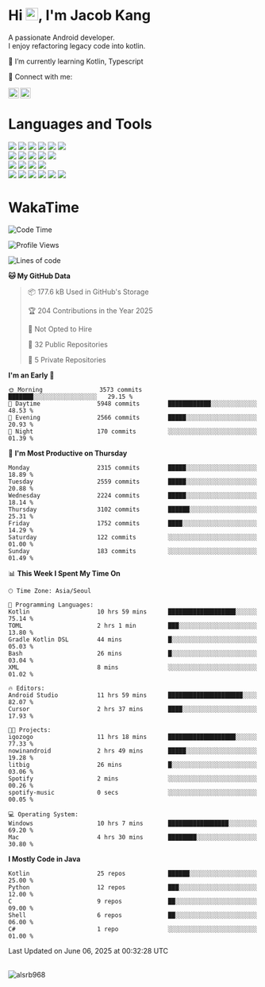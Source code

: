 # Hi <img src="https://media.giphy.com/media/hvRJCLFzcasrR4ia7z/giphy.gif" width="25px">, I'm Jacob Kang
A passionate Android developer.
</br>
I enjoy refactoring legacy code into kotlin.

🌱 I’m currently learning Kotlin, Typescript

🤝 Connect with me:

<a href="https://www.linkedin.com/in/minkyu-kang-b7477b1b2/"><img align="left" src="https://raw.githubusercontent.com/yushi1007/yushi1007/main/images/linkedin.svg" alt="Minkyu Kang | LinkedIn" width="21px"/></a>
<a href="https://www.instagram.com/_jacob_kang/"><img align="left" src="https://raw.githubusercontent.com/yushi1007/yushi1007/main/images/instagram.svg" alt="Jacob Kang | Instagram" width="21px"/></a>

</br>

# Languages and Tools

<div align="left">
<img src="https://img.shields.io/badge/java-007396?logo=java&logoColor=white"/>
<img src="https://img.shields.io/badge/kotlin-7F52FF?logo=kotlin&logoColor=white"/>
<img src="https://img.shields.io/badge/python-3776AB?logo=python&logoColor=white"/>
<img src="https://img.shields.io/badge/bash shell-4EAA25?logo=gnubash&logoColor=white"/>
<img src="https://img.shields.io/badge/c-A8B9CC?logo=c&logoColor=white"/>
<img src="https://img.shields.io/badge/c++-00599C?logo=c%2b%2b&logoColor=white"/>
</div>
<div align="left">
<img src="https://img.shields.io/badge/git-F05032?logo=git&logoColor=white"/>
<img src="https://img.shields.io/badge/github-181717?logo=github&logoColor=white"/>
<img src="https://img.shields.io/badge/mysql-4479A1?logo=mysql&logoColor=white"/>
<img src="https://img.shields.io/badge/sqlite-003B57?logo=sqlite&logoColor=white"/>
<img src="https://img.shields.io/badge/amazon AWS-232F3E?logo=amazonaws&logoColor=white"/>
</div>
<div align="left">
<img src="https://img.shields.io/badge/android-3DDC84?logo=android&logoColor=white"/>
<img src="https://img.shields.io/badge/linux-FCC624?logo=linux&logoColor=white"/>
<img src="https://img.shields.io/badge/flask-000000?logo=flask&logoColor=white"/>
<img src="https://img.shields.io/badge/arduino-00979D?logo=arduino&logoColor=white"/>
</div>
<div align="left">
<img src="https://img.shields.io/badge/slack-4A154B?logo=slack&logoColor=white"/>
<img src="https://img.shields.io/badge/notion-000000?logo=notion&logoColor=white"/>
<img src="https://img.shields.io/badge/jira-0052CC?logo=jira&logoColor=white"/>
<img src="https://img.shields.io/badge/postman-FF6C37?logo=postman&logoColor=white"/>
<img src="https://img.shields.io/badge/intellij-000000?logo=intellijidea&logoColor=white"/>
<img src="https://img.shields.io/badge/pycharm-000000?logo=pycharm&logoColor=white"/>
</div>

# WakaTime

<!--START_SECTION:waka-->
![Code Time](http://img.shields.io/badge/Code%20Time-4%2C875%20hrs%2044%20mins-blue)

![Profile Views](http://img.shields.io/badge/Profile%20Views-0-blue)

![Lines of code](https://img.shields.io/badge/From%20Hello%20World%20I%27ve%20Written-5.2%20million%20lines%20of%20code-blue)

**🐱 My GitHub Data** 

> 📦 177.6 kB Used in GitHub's Storage 
 > 
> 🏆 204 Contributions in the Year 2025
 > 
> 🚫 Not Opted to Hire
 > 
> 📜 32 Public Repositories 
 > 
> 🔑 5 Private Repositories 
 > 
**I'm an Early 🐤** 

```text
🌞 Morning                3573 commits        ███████░░░░░░░░░░░░░░░░░░   29.15 % 
🌆 Daytime                5948 commits        ████████████░░░░░░░░░░░░░   48.53 % 
🌃 Evening                2566 commits        █████░░░░░░░░░░░░░░░░░░░░   20.93 % 
🌙 Night                  170 commits         ░░░░░░░░░░░░░░░░░░░░░░░░░   01.39 % 
```
📅 **I'm Most Productive on Thursday** 

```text
Monday                   2315 commits        █████░░░░░░░░░░░░░░░░░░░░   18.89 % 
Tuesday                  2559 commits        █████░░░░░░░░░░░░░░░░░░░░   20.88 % 
Wednesday                2224 commits        █████░░░░░░░░░░░░░░░░░░░░   18.14 % 
Thursday                 3102 commits        ██████░░░░░░░░░░░░░░░░░░░   25.31 % 
Friday                   1752 commits        ████░░░░░░░░░░░░░░░░░░░░░   14.29 % 
Saturday                 122 commits         ░░░░░░░░░░░░░░░░░░░░░░░░░   01.00 % 
Sunday                   183 commits         ░░░░░░░░░░░░░░░░░░░░░░░░░   01.49 % 
```


📊 **This Week I Spent My Time On** 

```text
🕑︎ Time Zone: Asia/Seoul

💬 Programming Languages: 
Kotlin                   10 hrs 59 mins      ███████████████████░░░░░░   75.14 % 
TOML                     2 hrs 1 min         ███░░░░░░░░░░░░░░░░░░░░░░   13.80 % 
Gradle Kotlin DSL        44 mins             █░░░░░░░░░░░░░░░░░░░░░░░░   05.03 % 
Bash                     26 mins             █░░░░░░░░░░░░░░░░░░░░░░░░   03.04 % 
XML                      8 mins              ░░░░░░░░░░░░░░░░░░░░░░░░░   01.02 % 

🔥 Editors: 
Android Studio           11 hrs 59 mins      █████████████████████░░░░   82.07 % 
Cursor                   2 hrs 37 mins       ████░░░░░░░░░░░░░░░░░░░░░   17.93 % 

🐱‍💻 Projects: 
igozogo                  11 hrs 18 mins      ███████████████████░░░░░░   77.33 % 
nowinandroid             2 hrs 49 mins       █████░░░░░░░░░░░░░░░░░░░░   19.28 % 
litbig                   26 mins             █░░░░░░░░░░░░░░░░░░░░░░░░   03.06 % 
Spotify                  2 mins              ░░░░░░░░░░░░░░░░░░░░░░░░░   00.26 % 
spotify-music            0 secs              ░░░░░░░░░░░░░░░░░░░░░░░░░   00.05 % 

💻 Operating System: 
Windows                  10 hrs 7 mins       █████████████████░░░░░░░░   69.20 % 
Mac                      4 hrs 30 mins       ████████░░░░░░░░░░░░░░░░░   30.80 % 
```

**I Mostly Code in Java** 

```text
Kotlin                   25 repos            ██████░░░░░░░░░░░░░░░░░░░   25.00 % 
Python                   12 repos            ███░░░░░░░░░░░░░░░░░░░░░░   12.00 % 
C                        9 repos             ██░░░░░░░░░░░░░░░░░░░░░░░   09.00 % 
Shell                    6 repos             ██░░░░░░░░░░░░░░░░░░░░░░░   06.00 % 
C#                       1 repo              ░░░░░░░░░░░░░░░░░░░░░░░░░   01.00 % 
```




 Last Updated on June 06, 2025 at 00:32:28 UTC
<!--END_SECTION:waka-->

</br>

<div align="left">
<img align="left" src="https://github-readme-stats.vercel.app/api/top-langs?username=alsrb968&show_icons=true&locale=en&layout=compact&theme=dark" alt="alsrb968" />
</div>
